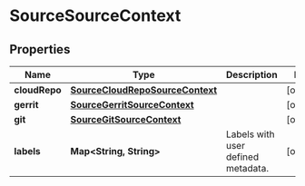 # SourceSourceContext

## Properties
Name | Type | Description | Notes
------------ | ------------- | ------------- | -------------
**cloudRepo** | [**SourceCloudRepoSourceContext**](SourceCloudRepoSourceContext.md) |  |  [optional]
**gerrit** | [**SourceGerritSourceContext**](SourceGerritSourceContext.md) |  |  [optional]
**git** | [**SourceGitSourceContext**](SourceGitSourceContext.md) |  |  [optional]
**labels** | **Map&lt;String, String&gt;** | Labels with user defined metadata. |  [optional]
